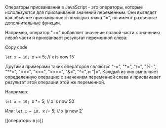 Операторы присваивания в JavaScript - это операторы, которые используются для присваивания значений переменным. Они выглядят как обычное присваивание с помощью знака "=", но имеют различные дополнительные функции.

Например, оператор "+=" добавляет значение правой части к значению левой части и присваивает результат переменной слева:

Copy code

`let x = 10;
`x += 5; // x is now 15`

Другими примерами таких операторов являются "-=", "*=", "/=", "%=", "**=", "<<=", ">>=", ">>>=", "&=", "^=", и "|=". Каждый из них выполняет определенную операцию с значением переменной слева и присваивает результат этой операции этой же переменной.

Например:

`let x = 10;
`x *= 5; // x is now 50`

Или:
`let x = 10;
`x /= 5; // x is now 2`




[[операторы в jc]]